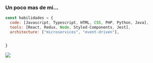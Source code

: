

### Un poco mas de mi...  

```javascript
const habilidades = {
  code: [Javascript, Typescript, HTML, CSS, PHP, Python, Java],
  tools: [React, Redux, Node, Styled-Components, Jest],
  architecture: ["microservices", "event-driven"],


}
```

<img src="https://sm-software-colombia.github.io/sm/img/pos100.png" > 


